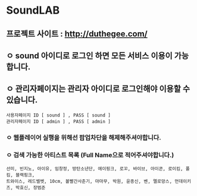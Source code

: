

# SoundLAB


 ## 프로젝트 사이트 : http://duthegee.com/
 ## ㅇ sound 아이디로 로그인 하면 모든 서비스 이용이 가능합니다.
 ## ㅇ 관리자페이지는 관리자 아이디로 로그인해야 이용할 수 있습니다.
    사용자페이지 ID [ sound ] , PASS [ sound ]
    관리자페이지 ID [ admin ] , PASS [ admin ]
  ### ㅇ 웹플레이어 실행을 위해선 팝업차단을 해제해주셔야합니다.
  ### ㅇ 검색 가능한 아티스트 목록 (Full Name으로 적어주셔야합니다.)
    선미, 빈지노, 아이유, 임창정, 방탄소년단, 에이핑크, 로꼬, 바이브, 아이콘, 로이킴, 폴킴, 블랙핑크,
    트와이스, 레드벨벳, 10cm, 볼빨간사춘기, 마마무, 박원, 윤종신, 벤, 멜로망스, 먼데이키즈, 박효신, 장범준
